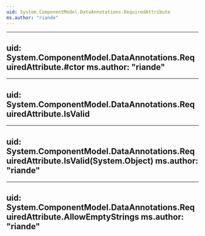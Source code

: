 ```yaml
---
uid: System.ComponentModel.DataAnnotations.RequiredAttribute
ms.author: "riande"
---
```


---
uid: System.ComponentModel.DataAnnotations.RequiredAttribute.#ctor
ms.author: "riande"
---

---
uid: System.ComponentModel.DataAnnotations.RequiredAttribute.IsValid
---

---
uid: System.ComponentModel.DataAnnotations.RequiredAttribute.IsValid(System.Object)
ms.author: "riande"
---

---
uid: System.ComponentModel.DataAnnotations.RequiredAttribute.AllowEmptyStrings
ms.author: "riande"
---
